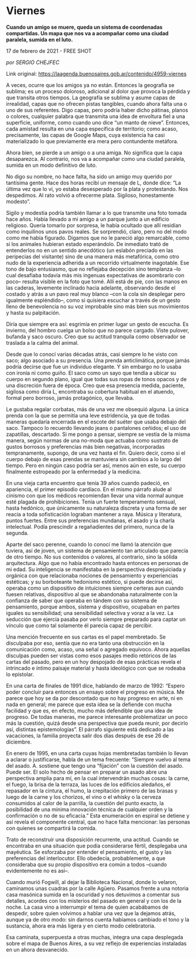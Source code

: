 # Viernes

**Cuando un amigo se muere, queda un sistema de coordenadas compartidas. Un mapa que nos va a acompañar como una ciudad paralela, sumida en el luto.**

17 de febrero de 2021 - FREE SHOT

_por SERGIO CHEJFEC_

Link original: https://laagenda.buenosaires.gob.ar/contenido/4959-viernes



A veces, ocurre que los amigos ya no están. Entonces la geografía se sublima; es un proceso doloroso, adicional al dolor que provoca la pérdida y que transita otros tiempos. La geografía se sublima y asume capas de irrealidad, capas que no ofrecen pistas tangibles, cuando ahora falta una o uno de sus referentes. Digo capas, pero podría haber dicho pátinas, planos o colores, cualquier palabra que transmita una idea de envoltura fiel a una superficie, uniforme, como cuando uno dice “un manto de nieve”. Entonces, cada amistad resulta en una capa específica de territorio; como acaso, precisamente, las capas de Google Maps, cuya existencia ha casi materializado lo que previamente era mera pero contundente metáfora.




Ahora bien, se pierde a un amigo o a una amiga. No significa que la capa desaparezca. Al contrario, nos va a acompañar como una ciudad paralela, sumida en un modo definitivo de luto.




No digo su nombre, no hace falta, ha sido un amigo muy querido por tantísima gente. Hace dos horas recibí un mensaje de L, donde dice: “La última vez que lo vi, yo estaba desesperado por la plata y protestando. Nos despedimos. Al rato volvió a ofrecerme plata. Sigiloso, honestamente modesto”.




Sigilo y modestia podría también llamar a lo que transmite una foto tomada hace años. Había llevado a mi amigo a un parque junto a un edificio religioso. Quería tomarlo por sorpresa, le había ocultado que allí residían como inquilinos unos pavos reales. Se sorprendió, claro, pero no del modo como me había figurado. Digamos que no le pareció algo remarcable, como si los animales hubieran estado esperándolo. De inmediato trató de entenderlos no en un sentido anecdótico (un eslabón preciado en las peripecias del visitante) sino de una manera más metafórica, como otro nudo de la experiencia adherida a un recorrido virtualmente inagotable. Ese tono de bajo entusiasmo, que no reflejaba decepción sino templanza –lo cual desafiaba todavía más mis ingenuas expectativas de asombrarlo con poco– resulta visible en la foto que tomé. Allí está de pie, con las manos en las caderas, levemente inclinado hacia adelante, observando desde el costado y atrás a un pavo real muy blanco –con la cola sin desplegar pero igualmente espléndido–, como si quisiera escuchar a través de un gesto lleno de benevolencia no su voz improbable sino más bien sus movimientos y hasta su palpitación.




Diría que siempre era así: esgrimía en primer lugar un gesto de escucha. Es invierno, del hombro cuelga un bolso que no parece cargado. Viste pulover, bufanda y saco oscuro. Creo que su actitud tranquila como observador se traslada a la calma del animal.




Desde que lo conocí varias décadas atrás, casi siempre lo he visto con saco; algo asociado a su presencia. Una prenda anticlimática, porque jamás podría decirse que fue un individuo elegante. Y sin embargo no lo usaba con ironía ni como guiño. El saco como un sayo que tendía a ubicar su cuerpo en segundo plano, igual que todas sus ropas de tonos opacos y de una discreción fuera de época. Creo que esa presencia medida, paciente, sigilosa como diría L, encontraba su cobertura habitual en el atuendo, formal pero borroso, jamás protagónico, que llevaba.




Le gustaba regalar corbatas, más de una vez me obsequió alguna. La única prenda con la que se permitía una leve estridencia, ya que de todas maneras quedaría encerrada en el escote del suéter que usaba debajo del saco. Tampoco lo recuerdo llevando jeans o pantalones ceñidos; el uso de zapatillas, descartado. Si me pongo a pensar, siempre se vestía de la misma manera, según normas de una no-moda que actuaba como sustrato de gustos borrosos y preferencias más bien negativas, incorporadas tempranamente, supongo, de una vez hasta el fin. Quiero decir, como si el cuerpo debajo de esas prendas se mantuviera sin cambios a lo largo del tiempo. Pero en ningún caso podría ser así, menos aún en este, su cuerpo finalmente estropeado por la enfermedad y la medicina.




En una vieja carta encuentro que tenía 39 años cuando padeció, en apariencia, el primer episodio cardíaco. En el mismo párrafo alude al cinismo con que los médicos recomiendan llevar una vida normal aunque esté plagada de prohibiciones. Tenía un fuerte temperamento sensual, hasta hedónico, que únicamente su naturaleza discreta y una forma de ser reacia a toda sofisticación lograban mantener a raya. Música y literatura, puntos fuertes. Entre sus preferencias mundanas, el asado y la charla intelectual. Podía prescindir a regañadientes del primero, nunca de la segunda.




Aparte del saco perenne, cuando lo conocí me llamó la atención que tuviera, así de joven, un sistema de pensamiento tan articulado que parecía de otro tiempo. No sus contenidos o valores, al contrario, sino la sólida arquitectura. Algo que no había encontrado hasta entonces en personas de mi edad. Su inteligencia se manifestaba en la perspectiva desprejuiciada y orgánica con que relacionaba nociones de pensamiento y experiencias estéticas; y su borboteante hedonismo estético, si puede decirse así, operaba como un dispositivo de intuiciones siempre certeras aun cuando fuesen relativas, dispositivo al que se abandonaba naturalmente con la confianza de saber que operaba en tándem con su sistema de pensamiento, porque ambos, sistema y dispositivo, ocupaban en partes iguales su sensibilidad; una sensibilidad selectiva y voraz a la vez. La seducción que ejercía pasaba por verlo siempre preparado para captar un vínculo que como tal solamente él parecía capaz de percibir.




Una mención frecuente en sus cartas es el papel membretado. Se disculpaba por eso, sentía que no era tanto una obstrucción en la comunicación como, acaso, una señal o agregado equívoco. Ahora aquellas disculpas pueden ser vistas como esos pasajes medio retóricos de las cartas del pasado, pero en un hoy despojado de esas prácticas revela el intrincado e íntimo paisaje material y hasta ideológico con que se rodeaba lo epistolar.




En una carta de finales de 1991 dice, hablando de marzo de 1992: “Espero poder concluir para entonces un ensayo sobre el progreso en música. Me parece que hoy se da por descontado que no hay progreso en arte, ni en nada en general; me parece que esta idea se la defiende con mucha facilidad y que es, en efecto, mucho más defendible que una idea de progreso. De todas maneras, me parece interesante problematizar un poco más la cuestión, quizá desde una perspectiva que pueda reunir, por decirlo así, distintas epistemologías”. El párrafo siguiente está dedicado a las vacaciones, la familia proyecta salir dos días después de ese 26 de diciembre.




En enero de 1995, en una carta cuyas hojas membretadas también lo llevan a aclarar o justificarse, habla de un tema frecuente: “Siempre vuelvo al tema del asado. A. sostiene que tengo una “fijación” con la cuestión del asado. Puede ser. El solo hecho de pensar en preparar un asado abre una perspectiva amplia para mí, en la cual intervendrán muchas cosas: la carne, el fuego, la brisa de la terraza, las luces de los edificios aledaños, el repasador en la cintura, el humo, la crepitación primero de las brasas y luego de la carne y los chorizos, el vino o el whisky o la cerveza consumidos al calor de la parrilla, la cuestión del punto exacto, la posibilidad de una mínima innovación técnica de cualquier orden y la confirmación o no de su eficacia.” Esta enumeración en espiral se detiene y así revela el componente central, que no hace falta mencionar: las personas con quienes se compartirá la comida.




Trato de reconstruir una disposición recurrente, una actitud. Cuando se encontraba en una situación que podía considerarse fértil, desplegaba una mayéutica. Se esforzaba por entender el pensamiento, el gusto y las preferencias del interlocutor. Ello obedecía, probablemente, a que consideraba que su propio dispositivo era común a todos –cuando evidentemente no es así–.




Cuando murió Fogwill, al dejar la Biblioteca Nacional, donde lo velaron, caminamos unas cuadras por la calle Agüero. Pasamos frente a una notoria casa masónica sumida en la oscuridad y nos detuvimos a comentar sus detalles, acordes con los misterios del pasado en general y con los de la noche. La casa vino a interrumpir el tema de quien acabábamos de despedir, sobre quien volvimos a hablar una vez que la dejamos atrás, aunque ya de otro modo: sin darnos cuenta habíamos cambiado el tono y la sustancia, ahora era más ligera y en cierto modo celebratoria.




Esa caminata, superpuesta a otras muchas, integra una capa desplegada sobre el mapa de Buenos Aires, a su vez reflejo de experiencias instaladas en un ahora desvanecido.



